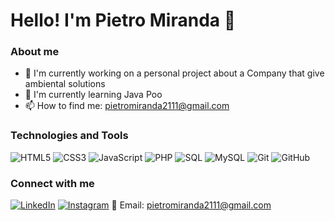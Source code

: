 # Hello! I'm Pietro Miranda 👋

### About me
- 🔭 I'm currently working on a personal project about a Company that give ambiental solutions
- 🌱 I'm currently learning Java Poo
- 📫 How to find me: pietromiranda2111@gmail.com

### Technologies and  Tools
![HTML5](https://img.shields.io/badge/-HTML5-E34F26?style=flat-square&logo=html5&logoColor=white)
![CSS3](https://img.shields.io/badge/-CSS3-1572B6?style=flat-square&logo=css3&logoColor=white)
![JavaScript](https://img.shields.io/badge/-JavaScript-F7DF1E?style=flat-square&logo=javascript&logoColor=black)
![PHP](https://img.shields.io/badge/-PHP-777BB4?style=flat-square&logo=php&logoColor=white)
![SQL](https://img.shields.io/badge/-SQL-4479A1?style=flat-square&logo=sql&logoColor=white)
![MySQL](https://img.shields.io/badge/-MySQL-4479A1?style=flat-square&logo=mysql&logoColor=white)
![Git](https://img.shields.io/badge/-Git-F05032?style=flat-square&logo=git&logoColor=white)
![GitHub](https://img.shields.io/badge/-GitHub-181717?style=flat-square&logo=github&logoColor=white)


 ###  Connect with me

[![LinkedIn](https://img.shields.io/badge/-LinkedIn-blue?style=flat-square&logo=LinkedIn&logoColor=white)](https://www.linkedin.com/in/your-profile/)
[![Instagram](https://img.shields.io/badge/-Instagram-E4405F?style=flat-square&logo=Instagram&logoColor=white)](https://instagram.com/your-username)
📧 Email: [pietromiranda2111@gmail.com](mailto:pietromiranda2111@gmail.com)
